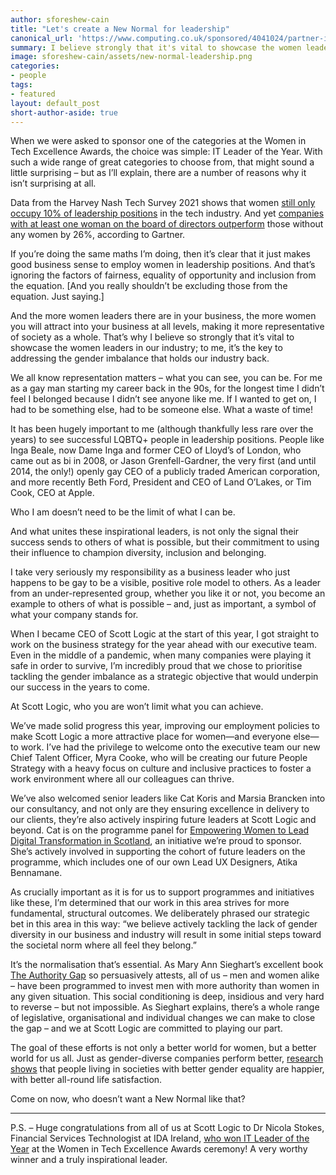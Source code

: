 ```yaml
---
author: sforeshew-cain
title: "Let's create a New Normal for leadership"
canonical_url: 'https://www.computing.co.uk/sponsored/4041024/partner-insight-create-normal-leadership'
summary: I believe strongly that it's vital to showcase the women leaders in our industry; to me, it's the key to addressing the gender imbalance that holds our industry back. We all know representation matters - what you can see, you can be. But more than this, it’s the normalisation of women being in leadership positions that’s essential in closing the authority gap.
image: sforeshew-cain/assets/new-normal-leadership.png
categories: 
- people
tags: 
- featured
layout: default_post
short-author-aside: true
---
```


When we were asked to sponsor one of the categories at the Women in Tech Excellence Awards, the choice was simple: IT Leader of the Year. With such a wide range of great categories to choose from, that might sound a little surprising – but as I’ll explain, there are a number of reasons why it isn’t surprising at all.

Data from the Harvey Nash Tech Survey 2021 shows that women [still only occupy 10% of leadership positions](https://www.computerworld.com/article/3610588/women-in-tech-whats-the-landscape-look-like-in-the-uk.html) in the tech industry. And yet [companies with at least one woman on the board of directors outperform](https://wearetechwomen.com/tech-careers-for-all-dispelling-the-myths-around-a-role-in-technology/) those without any women by 26%, according to Gartner. 

If you’re doing the same maths I’m doing, then it’s clear that it just makes good business sense to employ women in leadership positions. And that’s ignoring the factors of fairness, equality of opportunity and inclusion from the equation. [And you really shouldn’t be excluding those from the equation. Just saying.]

And the more women leaders there are in your business, the more women you will attract into your business at all levels, making it more representative of society as a whole. That’s why I believe so strongly that it’s vital to showcase the women leaders in our industry; to me, it’s the key to addressing the gender imbalance that holds our industry back.

We all know representation matters – what you can see, you can be. For me as a gay man starting my career back in the 90s, for the longest time I didn’t feel I belonged because I didn’t see anyone like me. If I wanted to get on, I had to be something else, had to be someone else. What a waste of time! 

It has been hugely important to me (although thankfully less rare over the years) to see successful LQBTQ+ people in leadership positions. People like Inga Beale, now Dame Inga and former CEO of Lloyd’s of London, who came out as bi in 2008, or Jason Grenfell-Gardner, the very first (and until 2014, the only!) openly gay CEO of a publicly traded American corporation, and more recently Beth Ford, President and CEO of Land O’Lakes, or Tim Cook, CEO at Apple.

Who I am doesn’t need to be the limit of what I can be.

And what unites these inspirational leaders, is not only the signal their success sends to others of what is possible, but their commitment to using their influence to champion diversity, inclusion and belonging.

I take very seriously my responsibility as a business leader who just happens to be gay to be a visible, positive role model to others. As a leader from an under-represented group, whether you like it or not, you become an example to others of what is possible – and, just as important, a symbol of what your company stands for.

When I became CEO of Scott Logic at the start of this year, I got straight to work on the business strategy for the year ahead with our executive team. Even in the middle of a pandemic, when many companies were playing it safe in order to survive, I’m incredibly proud that we chose to prioritise tackling the gender imbalance as a strategic objective that would underpin our success in the years to come.

At Scott Logic, who you are won’t limit what you can achieve.

We’ve made solid progress this year, improving our employment policies to make Scott Logic a more attractive place for women—and everyone else—to work. I’ve had the privilege to welcome onto the executive team our new Chief Talent Officer, Myra Cooke, who will be creating our future People Strategy with a heavy focus on culture and inclusive practices to foster a work environment where all our colleagues can thrive. 

We’ve also welcomed senior leaders like Cat Koris and Marsia Brancken into our consultancy, and not only are they ensuring excellence in delivery to our clients, they’re also actively inspiring future leaders at Scott Logic and beyond. Cat is on the programme panel for [Empowering Women to Lead Digital Transformation in Scotland](https://www.scottlogic.com/news/were-sponsoring-empowering-women-lead-digital-transformation), an initiative we’re proud to sponsor. She’s actively involved in supporting the cohort of future leaders on the programme, which includes one of our own Lead UX Designers, Atika Bennamane.

As crucially important as it is for us to support programmes and initiatives like these, I’m determined that our work in this area strives for more fundamental, structural outcomes. We deliberately phrased our strategic bet in this area in this way: “we believe actively tackling the lack of gender diversity in our business and industry will result in some initial steps toward the societal norm where all feel they belong.” 

It’s the normalisation that’s essential. As Mary Ann Sieghart’s excellent book [The Authority Gap](https://www.penguin.co.uk/books/112/1120787/the-authority-gap/9780857527561.html) so persuasively attests, all of us – men and women alike – have been programmed to invest men with more authority than women in any given situation. This social conditioning is deep, insidious and very hard to reverse – but not impossible. As Sieghart explains, there’s a whole range of legislative, organisational and individual changes we can make to close the gap – and we at Scott Logic are committed to playing our part.

The goal of these efforts is not only a better world for women, but a better world for us all. Just as gender-diverse companies perform better, [research shows](https://blogs.lse.ac.uk/businessreview/2019/08/24/gender-equality-improves-life-satisfaction-for-men-and-women/) that people living in societies with better gender equality are happier, with better all-round life satisfaction. 

Come on now, who doesn’t want a New Normal like that?
___

P.S. – Huge congratulations from all of us at Scott Logic to Dr Nicola Stokes, Financial Services Technologist at IDA Ireland, [who won IT Leader of the Year](https://womenintechexcellence.co.uk/womenintechexcellenceawards2021/en/page/2021-winners) at the Women in Tech Excellence Awards ceremony! A very worthy winner and a truly inspirational leader.
